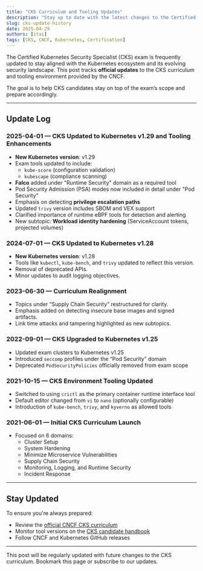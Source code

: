 ```yaml
---
title: "CKS Curriculum and Tooling Updates"
description: "Stay up to date with the latest changes to the Certified Kubernetes Security Specialist (CKS) exam curriculum and associated tools."
slug: cks-update-history
date: 2025-04-29
authors: [itai]
tags: [CKS, CNCF, Kubernetes, Certification]
---
```


The Certified Kubernetes Security Specialist (CKS) exam is frequently updated to stay aligned with the Kubernetes ecosystem and its evolving security landscape. <!-- truncate -->
This post tracks **official updates** to the CKS curriculum and tooling environment provided by the CNCF.

The goal is to help CKS candidates stay on top of the exam’s scope and prepare accordingly.

---

## Update Log

### 2025-04-01 — **CKS Updated to Kubernetes v1.29 and Tooling Enhancements**

- **New Kubernetes version**: v1.29
- Exam tools updated to include:
  - `kube-score` (configuration validation)
  - `kubescape` (compliance scanning)
- **Falco** added under "Runtime Security" domain as a required tool
- Pod Security Admission (PSA) modes now included in detail under "Pod Security"
- Emphasis on detecting **privilege escalation paths**
- Updated `trivy` version includes SBOM and VEX support
- Clarified importance of runtime eBPF tools for detection and alerting
- New subtopic: **Workload identity hardening** (ServiceAccount tokens, projected volumes)

### 2024-07-01 — **CKS Updated to Kubernetes v1.28**

- **New Kubernetes version**: v1.28
- Tools like `kubectl`, `kube-bench`, and `trivy` updated to reflect this version.
- Removal of deprecated APIs.
- Minor updates to audit logging objectives.

### 2023-06-30 — **Curriculum Realignment**

- Topics under “Supply Chain Security” restructured for clarity.
- Emphasis added on detecting insecure base images and signed artifacts.
- Link time attacks and tampering highlighted as new subtopics.

### 2022-09-01 — **CKS Upgraded to Kubernetes v1.25**

- Updated exam clusters to Kubernetes v1.25
- Introduced `seccomp` profiles under the “Pod Security” domain
- Deprecated `PodSecurityPolicies` officially removed from exam scope

### 2021-10-15 — **CKS Environment Tooling Updated**

- Switched to using `crictl` as the primary container runtime interface tool
- Default editor changed from `vi` to `nano` (optionally configurable)
- Introduction of `kube-bench`, `trivy`, and `kyverno` as allowed tools

### 2021-06-01 — **Initial CKS Curriculum Launch**

- Focused on 6 domains:
  - Cluster Setup
  - System Hardening
  - Minimize Microservice Vulnerabilities
  - Supply Chain Security
  - Monitoring, Logging, and Runtime Security
  - Incident Response

---

## Stay Updated

To ensure you're always prepared:

- Review the [official CNCF CKS curriculum](https://training.linuxfoundation.org/certification/certified-kubernetes-security-specialist-cks/)
- Monitor tool versions on the [CKS candidate handbook](https://docs.linuxfoundation.org/tc-docs/certification/important-instructions-cks)
- Follow CNCF and Kubernetes GitHub releases

---

This post will be regularly updated with future changes to the CKS curriculum. Bookmark this page or subscribe to our updates.
